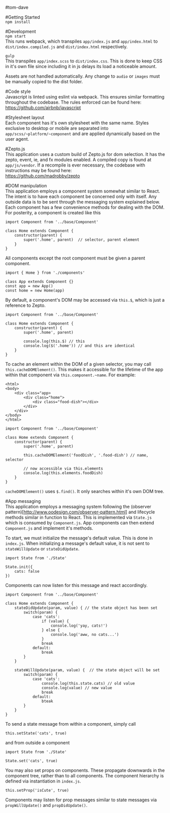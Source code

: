 #tom-dave  
  
#Getting Started  
```npm install```  
  
#Development  
```npm start```  
This runs webpack, which transpiles ```app/index.js``` and ```app/index.html``` to ```dist/index.compiled.js``` and ```dist/index.html``` respectively.  
  
```gulp```  
This transpiles ```app/index.scss``` to ```dist/index.css```. This is done to keep CSS in it's own file since including it in js delays its load a noticeable amount.  
    
Assets are not handled automatically. Any change to ```audio``` or ```images``` must be manually copied to the dist folder.  
  
#Code style  
Javascript is linted using eslint via webpack. This ensures similar formatting throughout the codebase. The rules enforced can be found here: 
https://github.com/airbnb/javascript

#Stylesheet layout  
Each component has it's own stylesheet with the same name. Styles exclusive to desktop or mobile are separated into ```app/scss/~platform/~component``` and are applied dynamically based on the user agent.  
  
#Zepto.js  
This application uses a custom build of Zepto.js for dom selection. It has the zepto, event, ie, and fx modules enabled. A compiled copy is found at ```app/js/vendor```. If a recompile is ever necessary, the codebase with instructions may be found here:  
https://github.com/madrobby/zepto  

#DOM manipulation  
This application employs a component system somewhat similar to React. The intent is to have each component be concerned only with itself. Any outside data is to be sent through the messaging system explained below. Each component has a few convenience methods for dealing with the DOM. For posterity, a component is created like this

```
import Component from '../base/Component'

class Home extends Component {
	constructor(parent) {
		super('.home', parent)  // selector, parent element
	}
}
```

All components except the root component must be given a parent component.

```
import { Home } from './components'

class App extends Component {}
const app = new App()
const home = new Home(app)
```
  
By default, a component's DOM may be accessed via ```this.$```, which is just a reference to Zepto. 

```
import Component from '../base/Component'

class Home extends Component {
	constructor(parent) {
		super('.home', parent)

		console.log(this.$) // this
		console.log($('.home')) // and this are identical
	}
}
```

To cache an element within the DOM of a given selector, you may call ```this.cacheDOMElement()```. This makes it accessible for the lifetime of the app within that component via ```this.component.~name```. For example:

```
<html>
<body>
	<div class="app>
		<div class="home">
			<div class="food-dish"></div>
		</div>
	</div>
</body>
</html>
```

```
import Component from '../base/Component'

class Home extends Component {
	constructor(parent) {
		super('.home', parent)
		
		this.cacheDOMElement('foodDish', '.food-dish') // name, selector

		// now accessible via this.elements
		console.log(this.elements.foodDish)
	}
}
```  
  
```cacheDOMElement()``` uses ```$.find()```. It only searches within it's own DOM tree.

#App messaging  
This application employs a messaging system following the (observer pattern)[http://www.oodesign.com/observer-pattern.html] and lifecycle methods similar in function to React. This is implemented via ```State.js``` which is consumed by ```Component.js```. App components can then extend ```Component.js``` and implement it's methods.  
  
To start, we must initialize the message's default value. This is done in ```index.js```. When initializing a message's default value, it is not sent to ```stateWillUpdate``` or ```stateDidUpdate```.

```
import State from './State'

State.init({
	cats: false
})
```
  
Components can now listen for this message and react accordingly.
  
```
import Component from '../base/Component'  
  
class Home extends Component {
	stateDidUpdate(param, value) { // the state object has been set
		switch(param) {
			case 'cats':
				if (value) {
					console.log('yay, cats!')
				} else {
					console.log('aww, no cats...')
				}
				break
			default:
				break
		}
	}

	stateWillUpdate(param, value) {  // the state object will be set
		switch(param) {
			case 'cats':
				console.log(this.state.cats) // old value
				console.log(value) // new value
				break
			default:
				bteak
		}
	}
}
```  
  
To send a state message from within a component, simply call
```
this.setState('cats', true)
```  
  
and from outside a component
```
import State from './State'

State.set('cats', true)
```
  
You may also set props on components. These propagate downwards in the component tree, rather than to all components. The component hierarchy is defined via instantiation in ```index.js```.  
  
```
this.setProp('isCute', true)
```  

Components may listen for prop messages similar to state messages via ```propWillUpdate()``` and ```propDidUpdate()```.